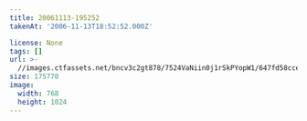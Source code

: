 ```yaml
---
title: 20061113-195252
takenAt: '2006-11-13T18:52:52.000Z'

license: None
tags: []
url: >-
  //images.ctfassets.net/bncv3c2gt878/7524VaNiin0j1rSkPYopW1/647fd58ccefd2056e906cb6a3c829b7f/20061113-195252_4559780211_o
size: 175770
image:
  width: 768
  height: 1024
---
```

